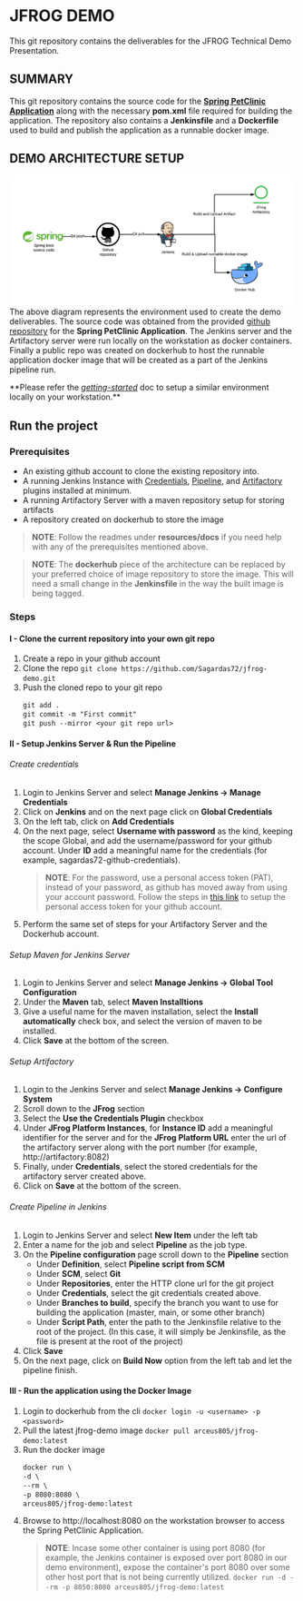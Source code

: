 # JFROG DEMO
This git repository contains the deliverables for the JFROG Technical Demo Presentation.

## SUMMARY
This git repository contains the source code for the [**Spring PetClinic Application**](https://github.com/spring-projects/spring-petclinic) along with the necessary **pom.xml** file required for building the application. The repository also contains a **Jenkinsfile** and a **Dockerfile** used to build and publish the application as a runnable docker image.

## DEMO ARCHITECTURE SETUP
![Preview1](./resources/images/Jfrog-demo-arch.png)
The above diagram represents the environment used to create the demo deliverables. The source code was obtained from the provided [github repository](https://github.com/spring-projects/spring-petclinic) for the **Spring PetClinic Application**. The Jenkins server and the Artifactory server were run locally on the workstation as docker containers. Finally a public repo was created on dockerhub to host the runnable application docker image that will be created as a part of the Jenkins pipeline run.

\*\*Please refer the [*getting-started*](./resources/docs/getting-started.md) doc to setup a similar environment locally on your workstation.\*\*

## Run the project

### Prerequisites
- An existing github account to clone the existing repository into.
- A running Jenkins Instance with [Credentials](https://github.com/jenkinsci/credentials-plugin/blob/master/docs/user.adoc), [Pipeline](https://www.jenkins.io/doc/book/pipeline/jenkinsfile/), and [Artifactory](https://www.jenkins.io/doc/pipeline/steps/artifactory/#artifactory-plugin) plugins installed at minimum.
- A running Artifactory Server with a maven repository setup for storing artifacts
- A repository created on dockerhub to store the image
> **NOTE**: Follow the readmes under **resources/docs** if you need help with any of the prerequisites mentioned above.
  
>  **NOTE**: The **dockerhub** piece of the architecture can be replaced by your preferred choice of image repository to store the image. This will need a small change in the **Jenkinsfile** in the way the built image is being tagged. 
  
### Steps

#### I - Clone the current repository into your own git repo
1. Create a repo in your github account
2. Clone the repo 
   ```git clone https://github.com/Sagardas72/jfrog-demo.git```
3. Push the cloned repo to your git repo 
   ```
   git add .
   git commit -m "First commit"
   git push --mirror <your git repo url>
   ```
   
#### II - Setup Jenkins Server & Run the Pipeline

###### Create credentials
1. Login to Jenkins Server and select **Manage Jenkins -> Manage Credentials**
2. Click on **Jenkins** and on the next page click on **Global Credentials**
3. On the left tab, click on **Add Credentials**
4. On the next page, select **Username with password** as the kind, keeping the scope Global, and add the username/password for your github account. Under **ID** add a meaningful name for the credentials (for example, sagardas72-github-credentials). 
   > **NOTE**: For the password, use a personal access token (PAT), instead of your password, as github has moved away from using your account password. Follow the steps in [this link](https://docs.github.com/en/authentication/keeping-your-account-and-data-secure/creating-a-personal-access-token) to setup the personal access token for your github account.
5. Perform the same set of steps for your Artifactory Server and the Dockerhub account.

###### Setup Maven for Jenkins Server
1. Login to Jenkins Server and select **Manage Jenkins -> Global Tool Configuration**
2. Under the **Maven** tab, select **Maven Installtions**
3. Give a useful name for the maven installation, select the **Install automatically** check box, and select the version of maven to be installed.
4. Click **Save** at the bottom of the screen.

###### Setup Artifactory
1. Login to the Jenkins Server and select **Manage Jenkins -> Configure System**
2. Scroll down to the **JFrog** section
3. Select the **Use the Credentials Plugin** checkbox
4. Under **JFrog Platform Instances**, for **Instance ID** add a meaningful identifier for the server and for the **JFrog Platform URL** enter the url of the artifactory server along with the port number (for example, http://artifactory:8082)
5. Finally, under **Credentials**, select the stored credentials for the artifactory server created above.
6. Click on **Save** at the bottom of the screen.

###### Create Pipeline in Jenkins
1. Login to Jenkins Server and select **New Item** under the left tab
2. Enter a name for the job and select **Pipeline** as the job type.
3. On the **Pipeline configuration** page scroll down to the **Pipeline** section
   - Under **Definition**, select **Pipeline script from SCM**
   - Under **SCM**, select **Git**
   - Under **Repositories**, enter the HTTP clone url for the git project
   - Under **Credentials**, select the git credentials created above. 
   - Under **Branches to build**, specify the branch you want to use for building the application (master, main, or some other branch)
   - Under **Script Path**, enter the path to the Jenkinsfile relative to the root of the project. (In this case, it will simply be Jenkinsfile, as the file is present at the root of the project)
4. Click **Save**
5. On the next page, click on **Build Now** option from the left tab and let the pipeline finish.

#### III - Run the application using the Docker Image
1. Login to dockerhub from the cli
   ```docker login -u <username> -p <password>```
2. Pull the latest jfrog-demo image
   ```docker pull arceus805/jfrog-demo:latest```
3. Run the docker image
   ```
   docker run \
   -d \
   --rm \
   -p 8080:8080 \
   arceus805/jfrog-demo:latest
   ```
4. Browse to http://localhost:8080 on the workstation browser to access the Spring PetClinic Application.
   > **NOTE**: Incase some other container is using port 8080 (for example, the Jenkins container is exposed over port 8080 in our demo environment), expose the container's port 8080 over some other host port that is not being currently utilized. 
   ```docker run -d --rm -p 8050:8080 arceus805/jfrog-demo:latest```

